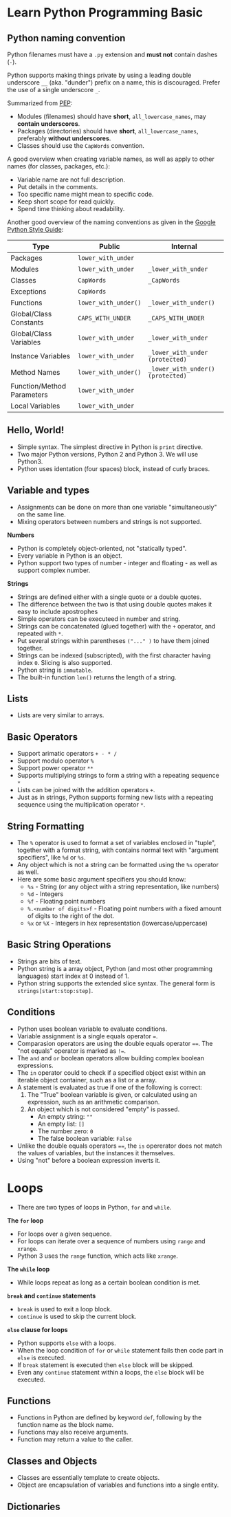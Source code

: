 # Learn Python Programming Basic

## Python naming convention

Python filenames must have a `.py` extension and **must not** contain dashes (`-`).

Python supports making things private by using a leading double underscore `__` (aka. "dunder") prefix on a name, this is discouraged. Prefer the use of a single underscore `_`. 

Summarized from [PEP](https://www.python.org/dev/peps/pep-0008/#naming-conventions):

- Modules (filenames) should have **short**, `all_lowercase_names`, may **contain underscores**.
- Packages (directories) should have **short**, `all_lowercase_names`, preferably **without underscores**.
- Classes should use the `CapWords` convention.

A good overview when creating variable names, as well as apply to other names (for classes, packages, etc.):

- Variable name are not full description.
- Put details in the comments.
- Too specific name might mean to specific code.
- Keep short scope for read quickly.
- Spend time thinking about readability.

Another good overview of the naming conventions as given in the [Google Python Style Guide](http://google.github.io/styleguide/pyguide.html#3164-guidelines-derived-from-guidos-recommendations):


Type    | Public    | Internal  |
--------|-----------|-----------|
| Packages  | `lower_with_under`    |   |
| Modules   | `lower_with_under`    | `_lower_with_under` |
| Classes   | `CapWords`    | `_CapWords`   |
| Exceptions    | `CapWords`  |   |
| Functions    | `lower_with_under()`   | `_lower_with_under()` |
| Global/Class Constants    | `CAPS_WITH_UNDER`    | `_CAPS_WITH_UNDER` |
| Global/Class Variables    | `lower_with_under`    | `_lower_with_under`   |
| Instance Variables    | `lower_with_under`    | `_lower_with_under (protected)`   |
| Method Names    | `lower_with_under()`    | `_lower_with_under() (protected)` |
| Function/Method Parameters    | `lower_with_under`    |   |
| Local Variables    | `lower_with_under`    |  |

## Hello, World!
- Simple syntax. The simplest directive in Python is `print` directive.
- Two major Python versions, Python 2 and Python 3. We will use Python3.
- Python uses identation (four spaces) block, instead of curly braces.

## Variable and types

- Assignments can be done on more than one variable "simultaneously" on the same line.
- Mixing operators between numbers and strings is not supported.

**Numbers**

- Python is completely object-oriented, not "statically typed".
- Every variable in Python is an object.
- Python support two types of number - integer and floating - as well as support complex number.

**Strings**

- Strings are defined either with a single quote or a double quotes.
- The difference between the two is that using double quotes makes it easy to include apostrophes
- Simple operators can be executeed in number and string.
- Strings can be concatenated (glued together) with the `+` operator, and repeated with `*`.
- Put several strings within parentheses `("..." )` to have them joined together.
- Strings can be indexed (subscripted), with the first character having index `0`. Slicing is also supported.
- Python string is `immutable`.
- The built-in function `len()` returns the length of a string.

## Lists

- Lists are very similar to arrays.

## Basic Operators

- Support arimatic operators `+ - * /`
- Support modulo operator `%`
- Support power operator `**`
- Supports multiplying strings to form a string with a repeating sequence `*`
- Lists can be joined with the addition operators `+`.
- Just as in strings, Python supports forming new lists with a repeating sequence using the multiplication operator `*`.

## String Formatting

- The `%` operator is used to format a set of variables enclosed in "tuple", together with a format string, with contains normal text with "argument specifiers", like `%d` or `%s`.
- Any object which is not a string can be formatted using the `%s` operator as well. 
- Here are some basic argument specifiers you should know:
    - `%s` - String (or any object with a string representation, like numbers)
    - `%d` - Integers
    - `%f` - Floating point numbers
    - `%.<number of digits>f` - Floating point numbers with a fixed amount of digits to the right of the dot.
    - `%x` or `%X` - Integers in hex representation (lowercase/uppercase)

## Basic String Operations

- Strings are bits of text. 
- Python string is a array object, Python (and most other programming languages) start index at 0 instead of 1.
- Python string supports the extended slice syntax. The general form is `strings[start:stop:step]`.

## Conditions

- Python uses boolean variable to evaluate conditions.
- Variable assignment is a single equals operator `=`.
- Comparasion operators are using the double equals operator `==`. The "not equals" operator is marked as `!=`.
- The `and` and `or` boolean operators allow building complex boolean expressions.
- The `in` operator could to check if a specified object exist within an iterable object container, such as a list or a array.
- A statement is evaluated as true if one of the following is correct: 
    1. The "True" boolean variable is given, or calculated using an expression, such as an arithmetic comparison. 
    2. An object which is not considered "empty" is passed.
        - An empty string: `""` 
        - An empty list: `[]` 
        - The number zero: `0` 
        - The false boolean variable: `False`
- Unlike the double equals operators `==`, the `is` opererator does not match the values of variables, but the instances it themselves.
- Using "not" before a boolean expression inverts it.

# Loops

- There are two types of loops in Python, `for` and `while`.

**The `for` loop**

- For loops over a given sequence.
- For loops can iterate over a sequence of numbers using `range` and `xrange`.
- Python 3 uses the `range` function, which acts like `xrange`.

**The `while` loop**

- While loops repeat as long as a certain boolean condition is met.

**`break` and `continue` statements**

- `break` is used to exit a loop block.
- `continue` is used to skip the current block.

**`else` clause for loops**

- Python supports `else` with a loops.
- When the loop condition of `for` or `while` statement fails then code part in `else` is executed.
- If `break` statement is executed then `else` block will be skipped.
- Even any `continue` statement within a loops, the `else` block will be executed.

## Functions

- Functions in Python are defined by keyword `def`, following by the function name as the block name.
- Functions may also receive arguments.
- Function may return a value to the caller.

## Classes and Objects

- Classes are essentially template to create objects.
- Object are encapsulation of variables and functions into a single entity.


## Dictionaries
